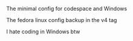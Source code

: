 The minimal config for codespace and Windows

The fedora linux config backup in the v4 tag

I hate coding in Windows btw 